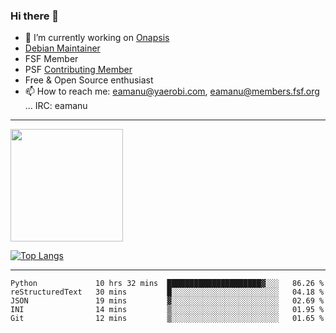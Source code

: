 ### Hi there 👋


- 🔭 I’m currently working on [Onapsis](http://onapsis.com)
- [Debian Maintainer](https://qa.debian.org/developer.php?login=eamanu%40yaerobi.com)
- FSF Member
- PSF [Contributing Member](https://www.python.org/psf/membership/#what-membership-classes-are-there)
- Free & Open Source enthusiast 
- 📫 How to reach me: eamanu@yaerobi.com, eamanu@members.fsf.org ... IRC: eamanu

---

<img height="180em" src="https://github-readme-stats.vercel.app/api?theme=dark&username=eamanu&show_icons=true&hide_border=true&&count_private=true&include_all_commits=true" />

[![Top Langs](https://github-readme-stats.vercel.app/api/top-langs/?theme=dark&username=eamanu&layout=compact)](https://github.com/anuraghazra/github-readme-stats)

---

<!--START_SECTION:waka-->
```text
Python             10 hrs 32 mins  █████████████████████▓░░░   86.26 % 
reStructuredText   30 mins         █░░░░░░░░░░░░░░░░░░░░░░░░   04.18 % 
JSON               19 mins         ▓░░░░░░░░░░░░░░░░░░░░░░░░   02.69 % 
INI                14 mins         ▒░░░░░░░░░░░░░░░░░░░░░░░░   01.95 % 
Git                12 mins         ▒░░░░░░░░░░░░░░░░░░░░░░░░   01.65 % 
```
<!--END_SECTION:waka-->
